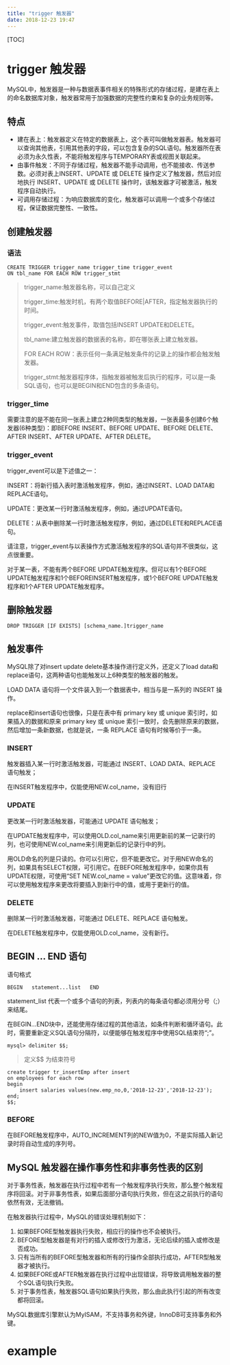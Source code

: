 ```yaml
---
title: "trigger 触发器"
date: 2018-12-23 19:47
---
```



[TOC]



# trigger 触发器

MySQL中，触发器是一种与数据表事件相关的特殊形式的存储过程，是建在表上的命名数据库对象，触发器常用于加强数据的完整性约束和复杂的业务规则等。



## 特点

- 建在表上：触发器定义在特定的数据表上，这个表可叫做触发器表。触发器可以查询其他表，引用其他表的字段，可以包含复杂的SQL语句。触发器所在表必须为永久性表，不能将触发程序与TEMPORARY表或视图关联起来。
- 由事件触发：不同于存储过程，触发器不能手动调用，也不能接收、传送参数。必须对表上INSERT、UPDATE 或 DELETE 操作定义了触发器，然后对应地执行 INSERT、UPDATE 或 DELETE 操作时，该触发器才可被激活，触发程序自动执行。
- 可调用存储过程：为响应数据库的变化，触发器可以调用一个或多个存储过程，保证数据完整性、一致性。



## 创建触发器

### 语法

```
CREATE TRIGGER trigger_name trigger_time trigger_event
ON tbl_name FOR EACH ROW trigger_stmt
```

> trigger_name:触发器名称，可以自己定义
>
> trigger_time:触发时机，有两个取值BEFORE|AFTER，指定触发器执行的时间。
>
> trigger_event:触发事件，取值包括INSERT UPDATE和DELETE。
>
> tbl_name:建立触发器的数据表的名称，即在哪张表上建立触发器。
>
> FOR EACH ROW：表示任何一条满足触发条件的记录上的操作都会触发触发器。
>
> trigger_stmt:触发器程序体，指触发器被触发后执行的程序，可以是一条SQL语句，也可以是BEGIN和END包含的多条语句。



### trigger_time

需要注意的是不能在同一张表上建立2种同类型的触发器，一张表最多创建6个触发器(6种类型)：即BEFORE INSERT、BEFORE UPDATE、BEFORE DELETE、AFTER INSERT、AFTER UPDATE、AFTER DELETE。



### trigger_event

trigger_event可以是下述值之一：

INSERT：将新行插入表时激活触发程序，例如，通过INSERT、LOAD DATA和REPLACE语句。

UPDATE：更改某一行时激活触发程序，例如，通过UPDATE语句。

DELETE：从表中删除某一行时激活触发程序，例如，通过DELETE和REPLACE语句。

请注意，trigger_event与以表操作方式激活触发程序的SQL语句并不很类似，这点很重要。

对于某一表，不能有两个BEFORE UPDATE触发程序。但可以有1个BEFORE UPDATE触发程序和1个BEFOREINSERT触发程序，或1个BEFORE UPDATE触发程序和1个AFTER UPDATE触发程序。





## 删除触发器

```
DROP TRIGGER [IF EXISTS] [schema_name.]trigger_name
```







## 触发事件

MySQL除了对insert update delete基本操作进行定义外，还定义了load data和replace语句，这两种语句也能触发以上6种类型的触发器的触发。

LOAD DATA 语句将一个文件装入到一个数据表中，相当与是一系列的 INSERT 操作。

replace和insert语句也很像，只是在表中有 primary key 或 unique 索引时，如果插入的数据和原来 primary key 或 unique 索引一致时，会先删除原来的数据，然后增加一条新数据，也就是说，一条 REPLACE 语句有时候等价于一条。



### INSERT

触发器插入某一行时激活触发器，可能通过 INSERT、LOAD DATA、REPLACE 语句触发；

在INSERT触发程序中，仅能使用NEW.col_name，没有旧行



### UPDATE

更改某一行时激活触发器，可能通过 UPDATE 语句触发；

在UPDATE触发程序中，可以使用OLD.col_name来引用更新前的某一记录行的列，也可使用NEW.col_name来引用更新后的记录行中的列。

用OLD命名的列是只读的。你可以引用它，但不能更改它。对于用NEW命名的列，如果具有SELECT权限，可引用它。在BEFORE触发程序中，如果你具有UPDATE权限，可使用“SET NEW.col_name = value”更改它的值。这意味着，你可以使用触发程序来更改将要插入到新行中的值，或用于更新行的值。



### DELETE

删除某一行时激活触发器，可能通过 DELETE、REPLACE 语句触发。

在DELETE触发程序中，仅能使用OLD.col_name，没有新行。





## BEGIN … END 语句

语句格式

```
BEGIN   statement...list   END
```

statement_list 代表一个或多个语句的列表，列表内的每条语句都必须用分号（;）来结尾。

在BEGIN…END块中，还能使用存储过程的其他语法，如条件判断和循环语句。此时，需要重新定义SQL语句分隔符，以便能够在触发程序中使用SQL结束符“;”。

```
mysql> delimiter $$;
```

> 定义$$ 为结束符号

```
create trigger tr_insertEmp after insert
on employees for each row
begin
	insert salaries values(new.emp_no,0,'2018-12-23','2018-12-23');
end;
$$;
```





### BEFORE

在BEFORE触发程序中，AUTO_INCREMENT列的NEW值为0，不是实际插入新记录时将自动生成的序列号。



## MySQL 触发器在操作事务性和非事务性表的区别

对于事务性表，触发器在执行过程中若有一个触发程序执行失败，那么整个触发程序将回滚。对于非事务性表，如果后面部分语句执行失败，但在这之前执行的语句依然有效，无法撤销。

在触发器执行过程中，MySQL的错误处理机制如下：

1. 如果BEFORE型触发器执行失败，相应行的操作也不会被执行。
2. BEFORE型触发器是有对行的插入或修改行为激活，无论后续的插入或修改是否成功。
3. 只有当所有的BEFORE型触发器和所有的行操作全部执行成功，AFTER型触发器才被执行。
4. 如果BEFORE或AFTER触发器在执行过程中出现错误，将导致调用触发器的整个SQL语句执行失败。
5. 对于事务性表，触发器SQL语句如果执行失败，那么由此执行引起的所有改变都将回滚。

MySQL数据库引擎默认为MyISAM，不支持事务和外键，InnoDB可支持事务和外键。



# example



